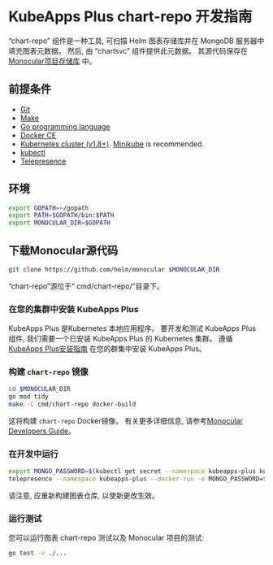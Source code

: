 # KubeApps Plus chart-repo 开发指南

“chart-repo” 组件是一种工具, 可扫描 Helm 图表存储库并在 MongoDB 服务器中填充图表元数据。 然后, 由 “chartsvc” 组件提供此元数据。 其源代码保存在[Monocular项目存储库](https://github.com/helm/monocular) 中。

## 前提条件

- [Git](https://git-scm.com/)
- [Make](https://www.gnu.org/software/make/)
- [Go programming language](https://golang.org/dl/)
- [Docker CE](https://www.docker.com/community-edition)
- [Kubernetes cluster (v1.8+)](https://kubernetes.io/docs/setup/pick-right-solution/). [Minikube](https://github.com/kubernetes/minikbue) is recommended.
- [kubectl](https://kubernetes.io/docs/tasks/tools/install-kubectl/)
- [Telepresence](https://telepresence.io)

## 环境

```bash
export GOPATH=~/gopath
export PATH=$GOPATH/bin:$PATH
export MONOCULAR_DIR=$GOPATH
```

## 下载Monocular源代码

```bash
git clone https://github.com/helm/monocular $MONOCULAR_DIR
```

“chart-repo”源位于“ cmd/chart-repo/”目录下。

### 在您的集群中安装 KubeApps Plus

KubeApps Plus 是Kubernetes 本地应用程序。 要开发和测试 KubeApps Plus 组件, 我们需要一个已安装 KubeApps Plus 的 Kubernetes 集群。 遵循[KubeApps Plus安装指南](../../chart/README.md) 在您的群集中安装 KubeApps Plus。

### 构建 `chart-repo` 镜像

```bash
cd $MONOCULAR_DIR
go mod tidy
make -C cmd/chart-repo docker-build
```

这将构建 `chart-repo` Docker镜像。 有关更多详细信息, 请参考[Monocular Developers Guide](https://github.com/helm/monocular/blob/master/docs/development.md)。

### 在开发中运行

```bash
export MONGO_PASSWORD=$(kubectl get secret --namespace kubeapps-plus kubeapps-mongodb -o go-template='{{index .data "mongodb-root-password" | base64decode}}')
telepresence --namespace kubeapps-plus --docker-run -e MONGO_PASSWORD=$MONGO_PASSWORD --rm -ti quay.io/helmpack/chart-repo/chart-repo sync --mongo-user=root --mongo-url=kubeapps-mongodb stable https://kubernetes-charts.storage.googleapis.com
```

请注意, 应重新构建图表仓库, 以使新更改生效。

### 运行测试

您可以运行图表 chart-repo 测试以及 Monocular 项目的测试: 

```bash
go test -v ./...
```
